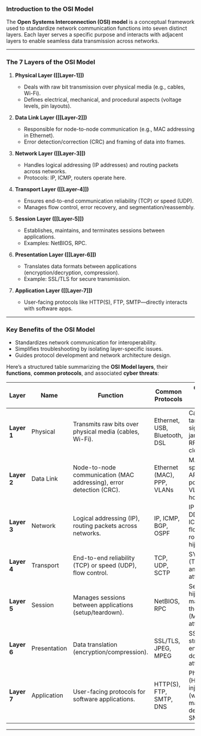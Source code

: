  

### **Introduction to the OSI Model**  

The **Open Systems Interconnection (OSI) model** is a conceptual framework used to standardize network communication functions into seven distinct layers. Each layer serves a specific purpose and interacts with adjacent layers to enable seamless data transmission across networks.

---

### **The 7 Layers of the OSI Model**  

1. **Physical Layer ([[Layer-1]])**  
   - Deals with raw bit transmission over physical media (e.g., cables, Wi-Fi).  
   - Defines electrical, mechanical, and procedural aspects (voltage levels, pin layouts).  

1. **Data Link Layer ([[Layer-2]])**  
   - Responsible for node-to-node communication (e.g., MAC addressing in Ethernet).  
   - Error detection/correction (CRC) and framing of data into frames.  

1. **Network Layer ([[Layer-3]])**  
   - Handles logical addressing (IP addresses) and routing packets across networks.  
   - Protocols: IP, ICMP, routers operate here.  

1. **Transport Layer ([[Layer-4]])**  
   - Ensures end-to-end communication reliability (TCP) or speed (UDP).  
   - Manages flow control, error recovery, and segmentation/reassembly.  

1. **Session Layer ([[Layer-5]])**  
   - Establishes, maintains, and terminates sessions between applications.  
   - Examples: NetBIOS, RPC.  

1. **Presentation Layer ([[Layer-6]])**  
   - Translates data formats between applications (encryption/decryption, compression).  
   - Example: SSL/TLS for secure transmission.  

1. **Application Layer ([[Layer-7]])**  
   - User-facing protocols like HTTP(S), FTP, SMTP—directly interacts with software apps.  

---

### **Key Benefits of the OSI Model**  
- Standardizes network communication for interoperability.  
- Simplifies troubleshooting by isolating layer-specific issues.  
- Guides protocol development and network architecture design.


Here’s a structured table summarizing the **OSI Model layers**, their **functions**, **common protocols**, and associated **cyber threats**:  

| **Layer**         | **Name**           | **Function**                                                                 | **Common Protocols**                     | **Common Cyber Threats**                                                                 |
|-------------------|--------------------|-----------------------------------------------------------------------------|------------------------------------------|-----------------------------------------------------------------------------------------|
| **Layer 1**       | Physical           | Transmits raw bits over physical media (cables, Wi-Fi).                     | Ethernet, USB, Bluetooth, DSL           | Cable tampering, signal jamming, RFID cloning.                                          |
| **Layer 2**       | Data Link          | Node-to-node communication (MAC addressing), error detection (CRC).         | Ethernet (MAC), PPP, VLANs               | MAC spoofing, ARP poisoning, VLAN hopping.                                               |
| **Layer 3**       | Network            | Logical addressing (IP), routing packets across networks.                   | IP, ICMP, BGP, OSPF                      | IP spoofing, DDoS (e.g., ICMP floods), route hijacking.                                  |
| **Layer 4**       | Transport          | End-to-end reliability (TCP) or speed (UDP), flow control.                  | TCP, UDP, SCTP                           | SYN floods (TCP), UDP amplification attacks.                                             |
| **Layer 5**       | Session            | Manages sessions between applications (setup/teardown).                     | NetBIOS, RPC                             | Session hijacking, man-in-the-middle (MITM) attacks.                                     |
| **Layer 6**       | Presentation       | Data translation (encryption/compression).                                  | SSL/TLS, JPEG, MPEG                      | SSL stripping, encryption downgrade attacks.                                             |
| **Layer 7**       | Application        | User-facing protocols for software applications.                            | HTTP(S), FTP, SMTP, DNS                  | Phishing (HTTP), SQL injection (web apps), malware delivery via SMTP/FTP.                |

---

